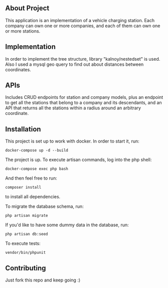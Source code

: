 ## About Project

This application is an implementation of a vehicle charging station.
Each company can own one or more companies, and each of them can own one or more stations.

## Implementation

In order to implement the tree structure, library "kalnoy/nestedset" is used. Also I used a mysql geo query to find out about distances between coordinates.

## APIs 

Includes CRUD endpoints for station and company models, plus an endpoint to get all the stations that belong to a company and its descendants, and an API that returns all the stations within a radius around an arbitrary coordinate.

## Installation

This project is set up to work with docker. In order to start it, run:

```
docker-compose up -d --build
```

The project is up. To execute artisan commands, log into the php shell:

```
docker-compose exec php bash
```

And then feel free to run:

```
composer install
```
to install all dependencies.

To migrate the database schema, run:

```
php artisan migrate
```

If you'd like to have some dummy data in the database, run:

```
php artisan db:seed
```

To execute tests:

```
vendor/bin/phpunit
```

## Contributing

Just fork this repo and keep going :)
